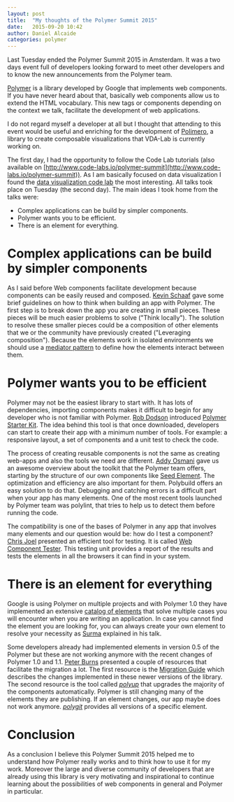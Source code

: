 ```yaml
---
layout: post
title:  "My thoughts of the Polymer Summit 2015"
date:   2015-09-20 10:42
author: Daniel Alcaide
categories: polymer
---
```

Last Tuesday ended the Polymer Summit 2015 in Amsterdam. It was a two days event full of developers looking forward to meet other developers and to know the new announcements from the Polymer team.

[Polymer](https://www.polymer-project.org/1.0/) is a library developed by Google that implements web components. If you have never heard about that, basically web components allow us to extend the HTML vocabulary. This new tags or components depending on the context we talk, facilitate the development of web applications.

I do not regard myself a developer at all but I thought that attending to this event would be useful and enriching for the development of [Polimero](https://bitbucket.org/vda-lab/polimero), a library to create composable visualizations that VDA-Lab is currently working on.

The first day, I had the opportunity to follow the Code Lab tutorials (also available on [http://www.code-labs.io/polymer-summit](http://www.code-labs.io/polymer-summit)). As I am basically focused on data visualization I found the [data visualization code lab](http://www.code-labs.io/codelabs/polymer-webgl) the most interesting. All talks took place on Tuesday (the second day). The main ideas I took home from the talks were:

* Complex applications can be build by simpler components.
* Polymer wants you to be efficient.
* There is an element for everything.

# Complex applications can be build by simpler components

As I said before Web components facilitate development because components can be easily reused and composed. [Kevin Schaaf](https://youtu.be/jVn8tlnwAEs) gave some brief guidelines on how to think when building an app with Polymer. The first step is to break down the app you are creating in small pieces. These pieces will be much easier problems to solve ("Think locally"). The solution to resolve these smaller pieces could be a composition of other elements that we or the community have previously created ("Leveraging composition"). Because the elements work in isolated environments we should use a [mediator pattern](https://en.wikipedia.org/wiki/Mediator_pattern) to define how the elements interact between them.

# Polymer wants you to be efficient

Polymer may not be the easiest library to start with. It has lots of dependencies, importing components makes it difficult to begin for any developer who is not familiar with Polymer. [Rob Dodson](https://youtu.be/1f_Tj_JnStA) introduced [Polymer Starter Kit](https://developers.google.com/web/tools/polymer-starter-kit/). The idea behind this tool is that once downloaded, developers can start to create their app with a minimum number of tools. For example: a responsive layout, a set of components and a unit test to check the code.

The process of creating reusable components is not the same as creating web-apps and also the tools we need are different. [Addy Osmani](https://youtu.be/LMqM4PfrFxs) gave us an awesome overview about the toolkit that the Polymer team offers, starting by the structure of our own components like [Seed Element](https://github.com/polymerelements/seed-element). The optimization and efficiency are also important for them. Polybuild offers an easy solution to do that. Debugging and catching errors is a difficult part when your app has many elements. One of the most recent tools launched by Polymer team was polylint, that tries to help us to detect them before running the code.

The compatibility is one of the bases of Polymer in any app that involves many elements and our question would be: how do I test a component? [Chris Joel](https://youtu.be/kX2INPJY4Y4) presented an efficient tool for testing. It is called [Web Component Tester](https://github.com/Polymer/web-component-tester). This testing unit provides a report of the results and tests the elements in all the browsers it can find in your system.

# There is an element for everything

Google is using Polymer on multiple projects and with Polymer 1.0 they have implemented an extensive [catalog of elements](https://elements.polymer-project.org/) that solve multiple cases you will encounter when you are writing an application. In case you cannot find the element you are looking for, you can always create your own element to resolve your necessity as [Surma](https://youtu.be/qogKAkxrfrk) explained in his talk.

Some developers already had implemented elements in version 0.5 of the Polymer but these are not working anymore with the recent changes of Polymer 1.0 and 1.1. [Peter Burns](https://youtu.be/maygsoPKLpE) presented a couple of resources that facilitate the migration a lot. The first resource is the [Migration Guide](https://www.polymer-project.org/1.0/docs/migration.html) which describes the changes implemented in these newer versions of the library. The second resource is the tool called [*polyup*](https://github.com/PolymerLabs/polyup) that upgrades the majority of the components automatically. Polymer is still changing many of the elements they are publishing. If an element changes, our app maybe does not work anymore. [*polygit*](http://polygit.org/) provides all versions of a specific element.

# Conclusion

As a conclusion I believe this Polymer Summit 2015 helped me to understand how Polymer really works and to think how to use it for my work. Moreover the large and diverse community of developers that are already using this library is very motivating and inspirational to continue learning about the possibilities of web components in general and Polymer in particular.
